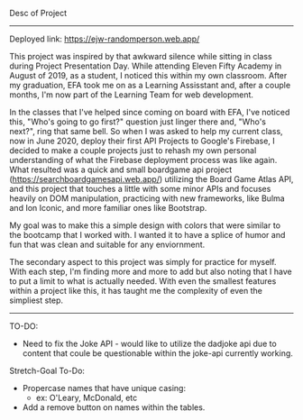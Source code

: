 Desc of Project
***********
Deployed link: https://ejw-randomperson.web.app/

   This project was inspired by that awkward silence while sitting in class during Project Presentation Day.  While attending Eleven Fifty Academy in August of 2019, as a student, I noticed this within my own classroom.  After my graduation, EFA took me on as a Learning Assisstant and, after a couple months, I'm now part of the Learning Team for web development.

   In the classes that I've helped since coming on board with EFA, I've noticed this, "Who's going to go first?" question just linger there and, "Who's next?", ring that same bell.  So when I was asked to help my current class, now in June 2020, deploy their first API Projects to Google's Firebase, I decided to make a couple projects just to rehash my own personal understanding of what the Firebase deployment process was like again.  What resulted was a quick and small boardgame api project (https://searchboardgamesapi.web.app/) utilizing the Board Game Atlas API, and this project that touches a little with some minor APIs and focuses heavily on DOM manipulation, practicing with new frameworks, like Bulma and Ion Iconic, and more familiar ones like Bootstrap.

   My goal was to make this a simple design with colors that were similar to the bootcamp that I worked with.  I wanted it to have a splice of humor and fun that was clean and suitable for any enviornment.

   The secondary aspect to this project was simply for practice for myself.  With each step, I'm finding more and more to add but also noting that I have to put a limit to what is actually needed.  With even the smallest features within a project like this, it has taught me the complexity of even the simpliest step.


***********

TO-DO:
 - Need to fix the Joke API - would like to utilize the dadjoke api due to content that coule be questionable within the joke-api currently working.
 

Stretch-Goal To-Do:
 - Propercase names that have unique casing: 
    - ex: O'Leary, McDonald, etc
 - Add a remove button on names within the tables.  


